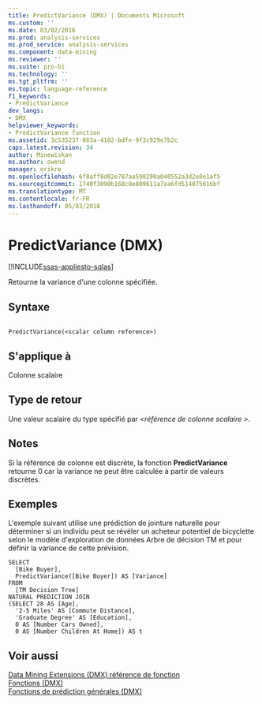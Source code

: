```yaml
---
title: PredictVariance (DMX) | Documents Microsoft
ms.custom: ''
ms.date: 03/02/2016
ms.prod: analysis-services
ms.prod_service: analysis-services
ms.component: data-mining
ms.reviewer: ''
ms.suite: pro-bi
ms.technology: ''
ms.tgt_pltfrm: ''
ms.topic: language-reference
f1_keywords:
- PredictVariance
dev_langs:
- DMX
helpviewer_keywords:
- PredictVariance function
ms.assetid: 3c535237-083a-4102-bdfe-9f3c929e7b2c
caps.latest.revision: 34
author: Minewiskan
ms.author: owend
manager: erikre
ms.openlocfilehash: 6f8aff8d02e787aa598290a040552a3d2e8e1af5
ms.sourcegitcommit: 1740f3090b168c0e809611a7aa6fd514075616bf
ms.translationtype: MT
ms.contentlocale: fr-FR
ms.lasthandoff: 05/03/2018
---
```

# <a name="predictvariance-dmx"></a>PredictVariance (DMX)
[!INCLUDE[ssas-appliesto-sqlas](../includes/ssas-appliesto-sqlas.md)]

  Retourne la variance d'une colonne spécifiée.  
  
## <a name="syntax"></a>Syntaxe  
  
```  
  
PredictVariance(<scalar column reference>)  
```  
  
## <a name="applies-to"></a>S'applique à  
 Colonne scalaire  
  
## <a name="return-type"></a>Type de retour  
 Une valeur scalaire du type spécifié par  *\<référence de colonne scalaire >*.  
  
## <a name="remarks"></a>Notes  
 Si la référence de colonne est discrète, la fonction **PredictVariance** retourne 0 car la variance ne peut être calculée à partir de valeurs discrètes.  
  
## <a name="examples"></a>Exemples  
 L'exemple suivant utilise une prédiction de jointure naturelle pour déterminer si un individu peut se révéler un acheteur potentiel de bicyclette selon le modèle d'exploration de données Arbre de décision TM et pour définir la variance de cette prévision.  
  
```  
SELECT  
  [Bike Buyer],  
  PredictVariance([Bike Buyer]) AS [Variance]  
FROM  
  [TM Decision Tree]  
NATURAL PREDICTION JOIN  
(SELECT 28 AS [Age],  
  '2-5 Miles' AS [Commute Distance],  
  'Graduate Degree' AS [Education],  
  0 AS [Number Cars Owned],  
  0 AS [Number Children At Home]) AS t  
```  
  
## <a name="see-also"></a>Voir aussi  
 [Data Mining Extensions &#40;DMX&#41; référence de fonction](../dmx/data-mining-extensions-dmx-function-reference.md)   
 [Fonctions &#40;DMX&#41;](../dmx/functions-dmx.md)   
 [Fonctions de prédiction générales &#40;DMX&#41;](../dmx/general-prediction-functions-dmx.md)  
  
  

